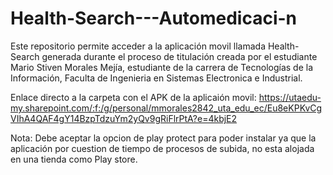 # Health-Search---Automedicaci-n
Este repositorio permite acceder a la aplicación movil llamada Health-Search generada durante el proceso de titulación creada por el estudiante Mario Stiven Morales Mejía, estudiante de la carrera de Tecnologías de la Información, Faculta de Ingenieria en Sistemas Electronica e Industrial.

Enlace directo a la carpeta con el APK de la aplicaión movil:
https://utaedu-my.sharepoint.com/:f:/g/personal/mmorales2842_uta_edu_ec/Eu8eKPKvCgVIhA4QAF4gY14BzpTdzuYm2yQv9gRiFlrPtA?e=4kbjE2

Nota: Debe aceptar la opcion de play protect para poder instalar ya que la aplicación por cuestion de tiempo de procesos de subida, no esta alojada en una tienda como Play store. 


